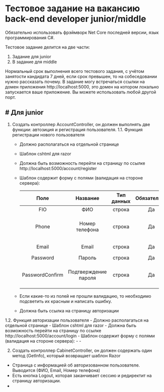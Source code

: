 # Тестовое задание на вакансию back-end developer junior/middle

Обязательно использовать фрэймворк Net Core последней версии, язык программирования C#.

Тестовое задание делится на две части:
1. Задание для junior 
2. В задание для middle 

Нормальный срок выполнения всего тестового задания, с учётом занятости кандидата 7 дней, если срок превышен, то на собеседовании нужно рассказать почему.
В задание могу встречаться ссылки на домен приложения http://localhost:5000, это домен на котором локально запускается ваше приложение. Вы можете использовать любой другой порт. 

## # Для junior

1. Создать контроллер AccountController, он должен выполнять две функции: автозиция и регистрация пользователя.
  1.1. Функция регистрации нового пользователя 
    - Должно располагаться на отдельной странице
    - Шаблон cshtml для razor
    - Должна быть возможность перейти на страницу по ссылке http://localhost:5000/account/register
    - Шаблон содержит форму с полями (валидация на стороне сервера):
    
      | Поле | Название | Тип данных | Обязательно | Длина | Валидатор |
      | :---: | :---: | :---: | :---: | :---: | :---: |
      | FIO | ФИО | строка | Да | 250 | - |
      | Phone | Номер телефона | строка | Да | 11 | Только цифры, начинается с "7" |
      | Email | Email | строка | Да | 150 | Валидация для email |
      | Password | Пароль | строка | Да | 20 | - |
      | PasswordConfirm | Подтверждение пароля | строка | Да | 20 | должно совпадать с полем Password |
      
    - Если какие-то из полей не прошли валидацию, то необходимо подсветить их красным и написать ошибку.
    - Должна быть ссылка на страницу авторизации
    
  1.2. Функция авторизации пользователя
    - Должно располагаться на отдельной странице
    - Шаблон cshtml для razor
    - Должна быть возможность перейти на страницу по ссылке http://localhost:5000/account/login
    - Шаблон содержит форму с полями (валидация на стороне сервера):
      - 
    - 
    
2. Создать контроллер CabinetController, он должен содержать один метод (GetInfo), который возвращает шаблон Razor
  - Страница с информацией об авторизованном пользователе. Выводится (ФИО, Email, Номер телефона)
  - Есть кнопка Logout, которая заканчивает сессию и редиректит на страницу авторизации.
  - 
